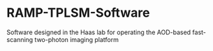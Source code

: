 # RAMP-TPLSM-Software
Software designed in the Haas lab for operating the AOD-based fast-scanning two-photon imaging platform
